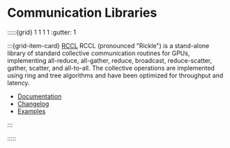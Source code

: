 # Communication Libraries

:::::{grid} 1 1 1 1
:gutter: 1

:::{grid-item-card} [RCCL](https://rocmdocs.amd.com/projects/rccl/en/latest/)
RCCL (pronounced "Rickle") is a stand-alone library of standard collective communication routines for GPUs,
implementing all-reduce, all-gather, reduce, broadcast, reduce-scatter, gather, scatter, and all-to-all.
The collective operations are implemented using ring and tree algorithms and have been optimized for
throughput and latency.

- [Documentation](https://rocmdocs.amd.com/projects/rccl/en/latest/)
- [Changelog](https://github.com/ROCmSoftwarePlatform/rocFFT/blob/develop/CHANGELOG.md)
- [Examples](https://github.com/ROCmSoftwarePlatform/rccl/tree/develop/tools)

:::

:::::

